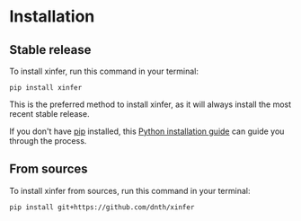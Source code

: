 # Installation

## Stable release

To install xinfer, run this command in your terminal:

```
pip install xinfer
```

This is the preferred method to install xinfer, as it will always install the most recent stable release.

If you don't have [pip](https://pip.pypa.io) installed, this [Python installation guide](http://docs.python-guide.org/en/latest/starting/installation/) can guide you through the process.

## From sources

To install xinfer from sources, run this command in your terminal:

```
pip install git+https://github.com/dnth/xinfer
```
